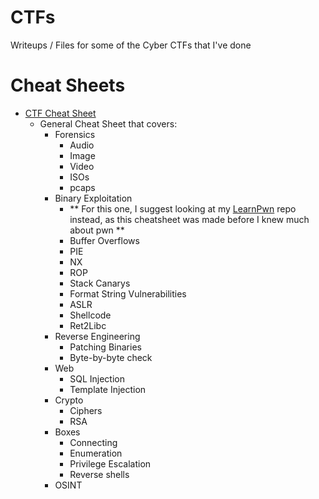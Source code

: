 # CTFs
Writeups / Files for some of the Cyber CTFs that I've done

# Cheat Sheets
* [CTF Cheat Sheet](https://adamkadaban.notion.site/CTF-Cheat-Sheet-b96ba10226e84725b883f7f42c625271)
	* General Cheat Sheet that covers:
		* Forensics
			* Audio
			* Image
			* Video
			* ISOs
			* pcaps
		* Binary Exploitation
			* ** For this one, I suggest looking at my [LearnPwn](https://github.com/Adamkadaban/LearnPwn) repo instead, as this cheatsheet was made before I knew much about pwn **
			* Buffer Overflows
			* PIE
			* NX
			* ROP
			* Stack Canarys
			* Format String Vulnerabilities
			* ASLR
			* Shellcode
			* Ret2Libc
		* Reverse Engineering
			* Patching Binaries
			* Byte-by-byte check
		* Web
			* SQL Injection
			* Template Injection
		* Crypto
			* Ciphers
			* RSA
		* Boxes
			* Connecting
			* Enumeration
			* Privilege Escalation
			* Reverse shells
		* OSINT
